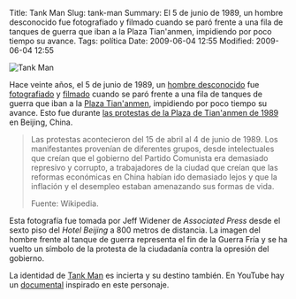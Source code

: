 Title: Tank Man
Slug: tank-man
Summary: El 5 de junio de 1989, un hombre desconocido fue fotografiado y filmado cuando se paró frente a una fila de tanques de guerra que iban a la Plaza Tian'anmen, impidiendo por poco tiempo su avance.
Tags: política
Date: 2009-06-04 12:55
Modified: 2009-06-04 12:55


<img class="img-fluid" src="tank_am-jeff_widener-1989-06-05.jpg" alt="Tank Man">

Hace veinte años, el 5 de junio de 1989, un [hombre desconocido](http://en.wikipedia.org/wiki/Tank_Man) fue [fotografiado](http://en.wikipedia.org/wiki/File:Tianasquare.jpg) y [filmado](http://www.youtube.com/watch?v=9-nXT8lSnPQ) cuando se paró frente a una fila de tanques de guerra que iban a la [Plaza Tian'anmen](http://es.wikipedia.org/wiki/Plaza_de_Tian%27anmen), impidiendo por poco tiempo su avance. Esto fue durante [las protestas de la Plaza de Tian'anmen de 1989](http://es.wikipedia.org/wiki/Protestas_de_la_Plaza_de_Tian%27anmen_de_1989) en Beijing, China.

> Las protestas acontecieron del 15 de abril al 4 de junio de 1989. Los manifestantes provenían de diferentes grupos, desde intelectuales que creían que el gobierno del Partido Comunista era demasiado represivo y corrupto, a trabajadores de la ciudad que creían que las reformas económicas en China habían ido demasiado lejos y que la inflación y el desempleo estaban amenazando sus formas de vida.
>
> Fuente: Wikipedia.

Esta fotografía fue tomada por Jeff Widener de _Associated Press_ desde el sexto piso del _Hotel Beijing_ a 800 metros de distancia. La imagen del hombre frente al tanque de guerra representa el fin de la Guerra Fría y se ha vuelto un símbolo de la protesta de la ciudadanía contra la opresión del gobierno.

La identidad de [Tank Man](http://en.wikipedia.org/wiki/Tank_Man) es incierta y su destino también. En YouTube hay un [documental](http://www.youtube.com/watch?v=SB70mWXrzEE) inspirado en este personaje.

